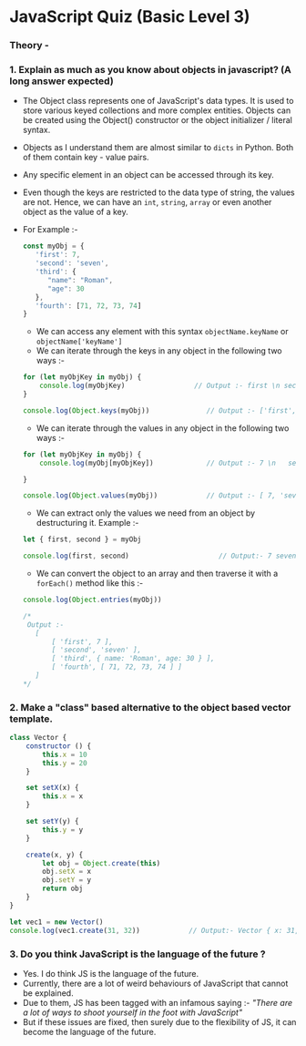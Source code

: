 # JavaScript Quiz (Basic Level 3)


### Theory -

### 1. Explain as much as you know about objects in javascript? (A long answer expected)

* The Object class represents one of JavaScript's data types. It is used to store various keyed collections and more complex entities. Objects can be created using the Object() constructor or the object initializer / literal syntax.
* Objects as I understand them are almost similar to `dicts` in Python. Both of them contain key - value pairs.
* Any specific element in an object can be accessed through its key.
* Even though the keys are restricted to the data type of string, the values are not. Hence, we can have an `int`, `string`, `array` or even another object as the value of a key.

* For Example :-
   ```js
   const myObj = {
      'first': 7,
      'second': 'seven',
      'third': {
         "name": "Roman",
         "age": 30
      },
      'fourth': [71, 72, 73, 74]
   }
   ```
   * We can access any element with this syntax `objectName.keyName` or `objectName['keyName']`
   * We can iterate through the keys in any object in the following two ways :-
   ```js
   for (let myObjKey in myObj) {
       console.log(myObjKey)                 // Output :- first \n second \n third \n fourth
   }
   
   console.log(Object.keys(myObj))              // Output :- ['first', 'second', 'third', 'fourth']
   ```
    * We can iterate through the values in any object in the following two ways :-
   ```js
   for (let myObjKey in myObj) {
       console.log(myObj[myObjKey])             // Output :- 7 \n 	seven \n 	{ name: 'Roman', age: 30 } \n  [ 71, 72, 73, 74 ]
   
   }
   
   console.log(Object.values(myObj))            // Output :- [ 7, 'seven', { name: 'Roman', age: 30 }, [ 71, 72, 73, 74 ] ]
   ```
   * We can extract only the values we need from an object by destructuring it. Example :- 
   ```js
   let { first, second } = myObj
   
   console.log(first, second)                      // Output:- 7 seven
   ```
   * We can convert the object to an array and then traverse it with a `forEach()` method like this :- 
   ```js
   console.log(Object.entries(myObj))
   
   /*
    Output :-
      [
          [ 'first', 7 ],
          [ 'second', 'seven' ],
          [ 'third', { name: 'Roman', age: 30 } ],
          [ 'fourth', [ 71, 72, 73, 74 ] ]
      ]
   */
   ```

### 2. Make a "class" based alternative to the object based vector template.

```js
class Vector {
	constructor () {
		this.x = 10
		this.y = 20
	}

	set setX(x) {
		this.x = x
	}

	set setY(y) {
		this.y = y
	}

	create(x, y) {
		let obj = Object.create(this)
		obj.setX = x
		obj.setY = y
		return obj
	}
}

let vec1 = new Vector()
console.log(vec1.create(31, 32))            // Output:- Vector { x: 31, y: 32 }
```


### 3. Do you think JavaScript is the language of the future ?

   * Yes. I do think JS is the language of the future.
   * Currently, there are a lot of weird behaviours of JavaScript that cannot be explained. 
   * Due to them, JS has been tagged with an infamous saying :- _"There are a lot of ways to shoot yourself in the foot with JavaScript"_
   * But if these issues are fixed, then surely due to the flexibility of JS, it can become the language of the future.
